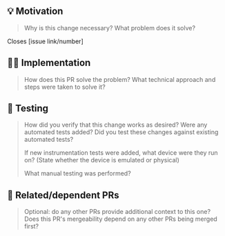 [//]: # (Adapted from this example PR template: https://gist.github.com/braddotcoffee/f0304bedfe21d8e9ebd60bee7c3986ca)

## 💡 Motivation
> Why is this change necessary? What problem does it solve?

Closes [issue link/number]



## 🧑‍💻 Implementation
> How does this PR solve the problem? What technical approach and steps were taken to solve it?



## 🧪 Testing
> How did you verify that this change works as desired? Were any automated tests added? Did you test these changes against existing automated tests?
> 
> If new instrumentation tests were added, what device were they run on? (State whether the device is emulated or physical)
> 
> What manual testing was performed?



## 🔗 Related/dependent PRs
> Optional: do any other PRs provide additional context to this one? Does this PR's mergeability depend on any other PRs being merged first?